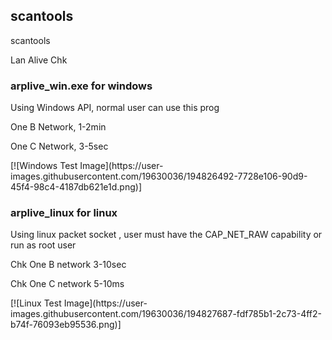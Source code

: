 <h2> scantools</h2>
<p>scantools </p>
<p>Lan Alive Chk</p>
<h3>arplive_win.exe  for windows</h3>
<p>Using Windows API, normal user can use this prog</p>
<p>One B Network, 1-2min</p>
<p>One C Network, 3-5sec</p>
[![Windows Test Image](https://user-images.githubusercontent.com/19630036/194826492-7728e106-90d9-45f4-98c4-4187db621e1d.png)]
<h3>arplive_linux  for linux</h3>
<p>Using linux packet socket , user must have the CAP_NET_RAW capability or run as root user</p>
<p>Chk One B network 3-10sec</p>
<p>Chk One C network 5-10ms</p>
[![Linux Test Image](https://user-images.githubusercontent.com/19630036/194827687-fdf785b1-2c73-4ff2-b74f-76093eb95536.png)]
